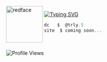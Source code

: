 <img src="https://imgs.search.brave.com/aU9BiLgWIVf3wXHmXgDdBwnPhjyAH1t8NQqJGFkZDF8/rs:fit:860:0:0:0/g:ce/aHR0cHM6Ly9jZG4u/anNkZWxpdnIubmV0/L25wbS90d2Vtb2pp/QDExLjAuMS8yL3N2/Zy8xZjYzYy5zdmc" width="100px" alt="redface" align="left">

[![Typing SVG](https://readme-typing-svg.herokuapp.com?font=Roboto+Mono&color=007AFF&size=24&lines=syna.cc+%7C+syn)](https://git.io/typing-svg)

```csharp
dc   $  @trly.5
site  $ coming soon... 
```
&zwnj; 
&zwnj; 

<p align="left">
  <img src="https://komarev.com/ghpvc/?username=capsyn&label=Profile%20views&color=blue&style=flat" alt="Profile Views" />
</p>
